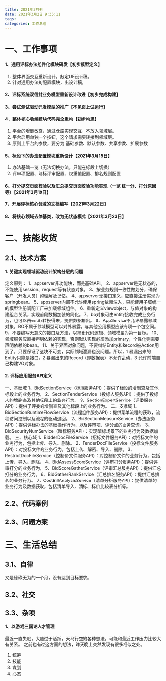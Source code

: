 ```yaml
---
title: 2021年3月刊
date: 2021年3月2日 9:35:11
tags:
categories: 工作总结
---
```


# 一、工作事项
#### 1、通用评标办法组件化模块研发【初步模型定义】
1. 整体界面交互重新设计，敲定UE设计稿。
2. 针对通用办法的配置模块，出设计稿。

#### 2、评标系统双信封业务模型重新设计改进【初步完成构建】

#### 3、尝试测试驱动开发模型的推广【不见面上试运行】

#### 4、整体核心收编模块代码完全重构【初步构思】
1. 平台的增删改查，通过仓库实现交互，不放入领域层。
2. 平台启用单独一个按钮，这个请求需要转接到领域层。
3. 原则上平台的参数，要分为 基础参数、默认参数、共享参数、扩展参数

#### 5、标段下的办法配置模块重新设计【2021年3月15日】
1. 办法基础一览（无法切换办法，只能在标段上切换）
2. 评审项配置、暗标评审配置、权重值配置、排名规则配置

#### 6、打分提交页面校验以及汇总提交页面校验功能实现（一览 统一分、打分原因等）【2021年3月19日】

#### 7、开展评标核心领域的文档编写【2021年3月22日】

#### 8、将核心领域去除基类，改为无状态模式【2021年3月23日】

<!--more-->

# 二、技能收货

## 2.1、技术方案
#### 1. 关键实现领域驱动设计架构分层的问题
定义原则：
1、appserver非功能块，而是基础API。
2、appserver是无状态的，不能使用session、request等有状态对象。
3、按业务规则一致性做划分，确保客户（开发人员）的理解及记忆。
4、appserver无接口定义，应直接注册实现为springbean。
5、appserver内部不允许使用spring依赖注入，只能使用子域统一的模型注册调配工厂来加载领域组件。
6、重新定义viewobject，与值对象的构建组合关系，实现前段数据加装的简化。
7、bo对象可由entity接收完成业务行为，也可以由entity转换得来，提供数据输出。
8、AppService不允许暴露领域对象，BO不属于领域模型可以对外暴露，与其他公用模型应该专项一个包空间。
9、不要编写无意义的接口及方法，以简化代码逻辑、领域模型为第一目标。
10、领域服务应直接声明依赖的实现，否则默认实现必须添加primary，个性化则需要声明依赖的bean。
11、关于界面对象问题，不要纠结Entity和Record被Action用到了，只要保证了这块不可变，实际领域泄漏也没问题。所以，1 暴漏出来的Entity只能是接口，2 暴漏出来的Record（即数据表）不允许乱动，3 允许前端自己构建VO对象。

#### 2. 评标应用服务API定义
一、基础域
1、BidSectionService（标段服务API）：提供了标段的增删查及其他标段上的业务行为。
2、SectionTenderService（投标人服务API）：提供了投标人的增删查及其他标段上的业务行为。
3、SectionExpertService（评委服务API）：提供了评委的增删查及其他标段上的业务行为。
二、支撑域
1、BidSectionRuntimeFlowService（流程组件服务API）：提供菜单流程的获取，流程访问控制以及流程的驱动退回。
2、BidSectionMeasureService（办法服务API）：提供评标办法的基础操作行为，以及评审项、评分点的业务查询。
3、BidSecurityNumService（暗标服务API）：实现暗标场景下的业务行为及数据加载。
三、核心域
1、BidderDocFileService（招标文件服务API）：对招标文件的业务行为，包括上传、导入、删除。
2、TenderDocFileService（投标文件服务API）：对投标文件的业务行为，包括上传、解密、导入、删除。
3、RestrictDocFileService（控制价文件服务API）：对控制价文件的业务行为，包括上传、导入、删除。
4、BidAssessScoreService（评审打分服务API）：提供评审打分的业务行为。
5、BidScoreGatherService（评审汇总服务API）：提供汇总打分的业务行为。
6、BidGatherRankService（汇总排名服务API）：提供汇总排名的业务行为。
7、CostBillAnalysisService（清单分析服务API）：提供清单的业务行为及数据获取，包括清单导入、清标、标价比较表分析等。

## 2.2、代码案例

## 2.3、问题方案

# 三、生活总结
## 3.1、自律
又是碌碌无为的一个月，没有达到目标要求。

## 3.2、社交


## 3.3、杂项
#### 1、以游戏三国论人才管理
最近一直失眠，大脑过于活跃，天马行空的各种想法，可能和最近工作压力比较大有关系。
之前也有过这方面的想法，昨天晚上突然发现有很多相似之处。
1. 统筹
2. 技能
3. 谋划
4. 心态
